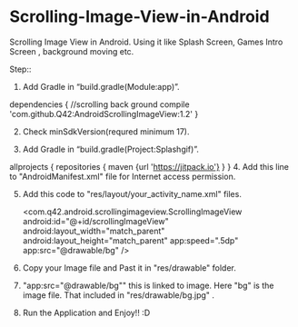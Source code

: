 # Scrolling-Image-View-in-Android
Scrolling Image View in Android. Using it like Splash Screen, Games Intro Screen , background moving etc. 

Step::
1. Add Gradle in “build.gradle(Module:app)”.

dependencies {
//scrolling back ground
compile 'com.github.Q42:AndroidScrollingImageView:1.2'
}


2. Check minSdkVersion(requred minimum 17).

3. Add Gradle in “build.gradle(Project:Splashgif)”.

allprojects {
    repositories {
        maven {url 'https://jitpack.io'}
    }
  }
4. Add this line to "AndroidManifest.xml" file for Internet access permission.

<uses-permission android:name="android.permission.INTERNET"/>

5. Add this code to "res/layout/your_activity_name.xml" files.


    <com.q42.android.scrollingimageview.ScrollingImageView
    android:id="@+id/scrollingImageView"
    android:layout_width="match_parent"
    android:layout_height="match_parent"
    app:speed=".5dp"
    app:src="@drawable/bg"
    />
    
 6. Copy your Image file and Past it in "res/drawable" folder. 
 7. "app:src="@drawable/bg"" this is linked to image. Here "bg" is the image file. That included in "res/drawable/bg.jpg" . 
 8. Run the Application and Enjoy!! :D 



